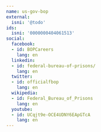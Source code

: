 ```yaml
---
name: us-gov-bop
external:
  isni: '@todo'
ids:
  isni: '0000000404061513'
social:
  facebook:
  - id: BOPCareers
    lang: en
  linkedin:
  - id: federal-bureau-of-prisons/
    lang: en
  twitter:
  - id: officialfbop
    lang: en
  wikipedia:
  - id: Federal_Bureau_of_Prisons
    lang: en
  youtube:
  - id: UCqjt9e-OCE4UDNY6EApGTcA
    lang: en
---
```

